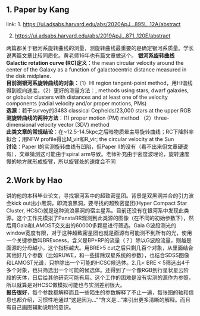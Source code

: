 ## 1. Paper by Kang
link: 1. https://ui.adsabs.harvard.edu/abs/2020ApJ...895L..12A/abstract

2. https://ui.adsabs.harvard.edu/abs/2019ApJ...871..120E/abstract
   
两篇都关于银河系旋转曲线的测量，测旋转曲线最重要的是确定银河系质量。学长说两篇文章比较同质化。黄老师16年也有篇文章做这个。
**银河系旋转曲线Galactic rotation curve (RC)定义**：the mean
circular velocity around the center of the Galaxy as a function of
galactocentric distance measured in the disk midplane.   
**目前测银河系旋转曲线的对象：**（1）HI region tangent-point method，用HI谱线得到视向速度。（2）更好的测量方法：, methods using stars, dwarf galaxies, or globular clusters with distances and at least one of the velocity components (radial velocity and/or proper motions, PMs)  
**选源**：若干survey的3483 classical Cepheids/23,000 stars at the upper RGB  
**测旋转曲线的两种方法**：(1) proper motion (PM) method （2）three-dimensional velocity vector (3DV) method    
**此类文章的常规结论**：在~12.5-14.5kpc之后暗物质晕主导旋转曲线；RC下降斜率拟合；用NFW profile得出M_vir和R_vir; the circular velocity at the Sun   
**讨论**：Paper I的实测旋转曲线有凹陷，但Paper II的没有（看不出来但文章硬说有），文章猜测这可能由于spiral arm导致。老师补充由于密度波理论，旋转速度慢的地方就形成旋臂，所以旋臂处的速度会不同

## 2.Work by Hao
讲的他的本科毕业论文，寻找银河系中的超致密星团。背景是双黑洞并合的引力波会kick out出小黑洞，即流浪黑洞，要寻找的超致密星团(Hyper Compact Star Cluster, HCSC)就是这种流浪黑洞的宿主星系。目前还没有在银河系中发现此类源。这个工作先模拟了PanstaRR观测到此类源的图像（在不同的初始参数下），然后用Gaia和LAMOST交叉出的60000多颗星进行筛选。Gaia G波段测光的window宽度有限，对于这种超致密星团也就是面源有可能测不到所有的光，使用一个关键参数叫BRExcess，含义是BP+RP的流量（？）除以G波段流量，则越是面源的分母越小，这个指标越大。用BRE>5 cut之后只剩几百个对象，从里面结合其他好几个参数（比如RUWE，和一些排除双星系统的参数），也结合SDSS图像和LAMOST光谱，只排除出一个可能的HCSC候选体。2.几< BRE < 5筛选出4千多个对象，也只筛选出一个可能的候选体。还得到了一个像RGB到行星状星云阶段的天体，日后给其他研究可能有用。这个工作的困难是没有实测的源作为参照，所以就算是对HCSC做模拟可能也与实测差别很大。  
**报告很好**，每个参数都解释而且一些陌生的参数解释了不止一遍，每张图的轴和信息也都介绍，习惯性地通过“这是因为...”“含义是...”来引出更多清晰的解释。而且有自己画图辅助说明的意识。